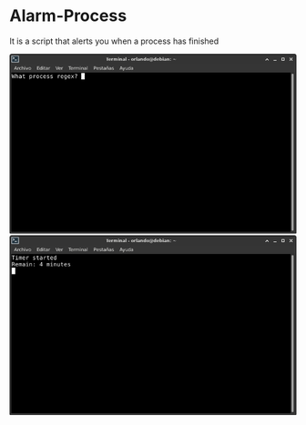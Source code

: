 # Alarm-Process
It is a script that alerts you when a process has finished

![1](https://github.com/Orlando17544/Alarm-Process/blob/main/1.png)
![2](https://github.com/Orlando17544/Alarm-Process/blob/main/2.png)
